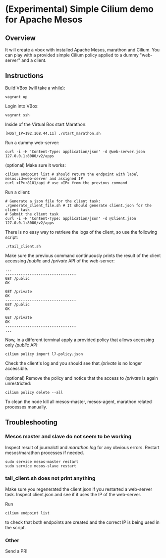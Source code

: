 # (Experimental) Simple Cilium demo for Apache Mesos

## Overview

It will create a vbox with installed Apache Mesos, marathon and Cilium.
You can play with a provided simple Cilium policy applied to a dummy
"web-server" and a client.

## Instructions

Build VBox (will take a while):
    
    vagrant up

Login into VBox:

    vagrant ssh

Inside of the Virtual Box start Marathon:

    [HOST_IP=192.168.44.11] ./start_marathon.sh

Run a dummy web-server:

    curl -i -H 'Content-Type: application/json' -d @web-server.json 127.0.0.1:8080/v2/apps

(optional) Make sure it works:
    
    cilium endpoint list # should return the endpoint with label mesos:id=web-server and assigned IP
    curl <IP>:8181/api # use <IP> from the previous command

Run a client:

    # Generate a json file for the client task:
    ./generate_client_file.sh # It should generate client.json for the client task
    # Submit the client task
    curl -i -H 'Content-Type: application/json' -d @client.json 127.0.0.1:8080/v2/apps
   
There is no easy way to retrieve the logs of the client, so use the following script:

    ./tail_client.sh

Make sure the previous command continuously prints the result of the client accessing */public* and */private* API of the web-server:

    ...
    --------------------------------
    GET /public
    OK

    GET /private
    OK
    --------------------------------
    GET /public
    OK

    GET /private
    OK
    --------------------------------
    ...

Now, in a different terminal apply a provided policy that allows accessing only */public* API:

    cilium policy import l7-policy.json

Check the client's log and you should see that */private* is no longer accessible.

(optional) Remove the policy and notice that the access to */private* is again unrestricted:

    cilium policy delete --all

To clean the node kill all mesos-master, mesos-agent, marathon related processes manually.

## Troubleshooting

### Mesos master and slave do not seem to be working

Inspect result of journalctl and *marathon.log* for any obvious errors.
Restart mesos/marathon processes if needed.

    sudo service mesos-master restart
    sudo service mesos-slave restart

### tail\_client.sh does not print anything

Make sure you regenerated the client.json if you restarted a web-server task. Inspect client.json
and see if it uses the IP of the web-server.

Run

    cilium endpoint list

to check that both endpoints are created and the correct IP is being used in the script.

### Other

Send a PR!
